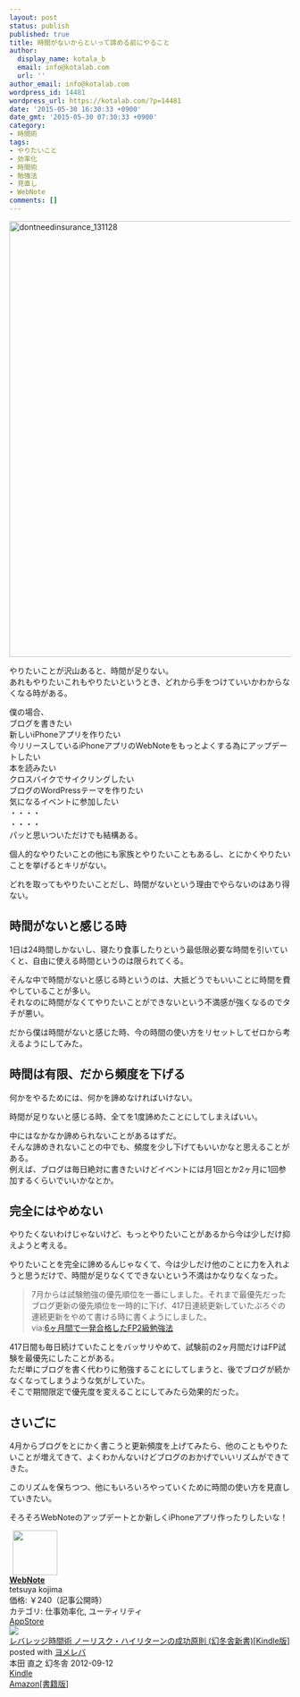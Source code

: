 ```yaml
---
layout: post
status: publish
published: true
title: 時間がないからといって諦める前にやること
author:
  display_name: kotala_b
  email: info@kotalab.com
  url: ''
author_email: info@kotalab.com
wordpress_id: 14481
wordpress_url: https://kotalab.com/?p=14481
date: '2015-05-30 16:30:33 +0900'
date_gmt: '2015-05-30 07:30:33 +0900'
category:
- 時間術
tags:
- やりたいこと
- 効率化
- 時間術
- 勉強法
- 見直し
- WebNote
comments: []
---
```

<p><img src="https://kotalab.com/wp-content/uploads/dontneedinsurance_131128.jpg" alt="dontneedinsurance_131128" width="780" class="aligncenter size-large wp-image-10253" /></p>
<p>やりたいことが沢山あると、時間が足りない。<br />
あれもやりたいこれもやりたいというとき、どれから手をつけていいかわからなくなる時がある。</p>
<p>僕の場合、<br />
ブログを書きたい<br />
新しいiPhoneアプリを作りたい<br />
今リリースしているiPhoneアプリのWebNoteをもっとよくする為にアップデートしたい<br />
本を読みたい<br />
クロスバイクでサイクリングしたい<br />
ブログのWordPressテーマを作りたい<br />
気になるイベントに参加したい<br />
・・・・<br />
・・・・<br />
パッと思いついただけでも結構ある。</p>
<p>個人的なやりたいことの他にも家族とやりたいこともあるし、とにかくやりたいことを挙げるとキリがない。</p>
<p>どれを取ってもやりたいことだし、時間がないという理由でやらないのはあり得ない。</p>
<p><!--more--></p>
<h2>時間がないと感じる時</h2>
<p>1日は24時間しかないし、寝たり食事したりという最低限必要な時間を引いていくと、自由に使える時間というのは限られてくる。</p>
<p>そんな中で時間がないと感じる時というのは、大抵どうでもいいことに時間を費やしていることが多い。<br />
それなのに時間がなくてやりたいことができないという不満感が強くなるのでタチが悪い。</p>
<p>だから僕は時間がないと感じた時、今の時間の使い方をリセットしてゼロから考えるようにしてみた。</p>
<h2>時間は有限、だから頻度を下げる</h2>
<p>何かをやるためには、何かを諦めなければいけない。</p>
<p>時間が足りないと感じる時、全てを1度諦めたことにしてしまえばいい。</p>
<p>中にはなかなか諦められないことがあるはずだ。<br />
そんな諦めきれないことの中でも、頻度を少し下げてもいいかなと思えることがある。<br />
例えば、ブログは毎日絶対に書きたいけどイベントには月1回とか2ヶ月に1回参加するくらいでいいかなとか。</p>
<h2>完全にはやめない</h2>
<p>やりたくないわけじゃないけど、もっとやりたいことがあるから今は少しだけ抑えようと考える。</p>
<p>やりたいことを完全に諦めるんじゃなくて、今は少しだけ他のことに力を入れようと思うだけで、時間が足りなくてできないという不満はかなりなくなった。</p>
<blockquote><p>7月からは試験勉強の優先順位を一番にしました。それまで最優先だったブログ更新の優先順位を一時的に下げ、417日連続更新していたぶろぐの連続更新をやめて書ける時に書くようにしました。<br />
via:<a href="https://kotalab.com/pass-the-exam">6ヶ月間で一発合格したFP2級勉強法</a></p>
</blockquote>
<p>417日間も毎日続けていたことをバッサリやめて、試験前の2ヶ月間だけはFP試験を最優先にしたことがある。<br />
ただ単にブログを書く代わりに勉強することにしてしまうと、後でブログが続かなくなってしまうような気がしていた。<br />
そこで<span class="b">期間限定で優先度を変える</span>ことにしてみたら効果的だった。</p>
<h2>さいごに</h2>
<p>4月からブログをとにかく書こうと更新頻度を上げてみたら、他のこともやりたいことが増えてきて、よくわかんないけどブログのおかげでいいリズムができてきた。</p>
<p>このリズムを保ちつつ、他にもいろいろやっていくために時間の使い方を見直していきたい。</p>
<p>そろそろWebNoteのアップデートとか新しくiPhoneアプリ作ったりしたいな！</p>
<div class="applink">
<div class="applinkimg"><a href="https://itunes.apple.com/jp/app/webnote/id911802747?mt=8&uo=4&at=10l4yU" rel="nofollow" target="_blank"><img hspace="6" src="http://is2.mzstatic.com/image/pf/us/r30/Purple5/v4/03/2a/74/032a7441-60be-9149-7025-d19b7bbf109e/mzl.nqisizax.png" width="80" /></a></div>
<div class="applinktext">
<div class="applinktitle"><strong><a href="https://itunes.apple.com/jp/app/webnote/id911802747?mt=8&uo=4&at=10l4yU" rel="nofollow" target="_blank">WebNote</a></strong></div>
<div class="applinkinfo">tetsuya kojima</div>
<div class="applinkinfo">価格: ￥240（記事公開時）</div>
<div class="applinkinfo">カテゴリ: 仕事効率化, ユーティリティ</div>
</div>
<div class="clear"></div>
<div class="appstorelink"><a href="https://itunes.apple.com/jp/app/webnote/id911802747?mt=8&uo=4&at=10l4yU" rel="nofollow" target="_blank">AppStore</a></div>
</div>
<div class="booklink-box">
<div class="booklink-image"><a href="http://www.amazon.co.jp/exec/obidos/asin/B009CTUGIQ/same-22/" rel="nofollow" target="_blank"><img src="http://ecx.images-amazon.com/images/I/41nvQliBviL._SL160_.jpg" style="border: none;" /></a></div>
<div class="booklink-info">
<div class="booklink-name"><a href="http://www.amazon.co.jp/exec/obidos/asin/B009CTUGIQ/same-22/" rel="nofollow" target="_blank">レバレッジ時間術 ノーリスク・ハイリターンの成功原則 (幻冬舎新書)[Kindle版]</a>
<div class="booklink-powered-date">posted with <a href="http://yomereba.com" rel="nofollow" target="_blank">ヨメレバ</a></div>
</div>
<div class="booklink-detail">本田 直之 幻冬舎 2012-09-12    </div>
<div class="booklink-link2">
<div class="shoplinkkindle"><a href="http://www.amazon.co.jp/exec/obidos/ASIN/B009CTUGIQ/same-22/" rel="nofollow" target="_blank">Kindle</a></div>
<div class="shoplinkamazon"><a href="http://www.amazon.co.jp/exec/obidos/ASIN/4344980395/same-22/" rel="nofollow" target="_blank">Amazon[書籍版]</a></div>
</p></div>
</div>
<div class="booklink-footer"></div>
</div>
